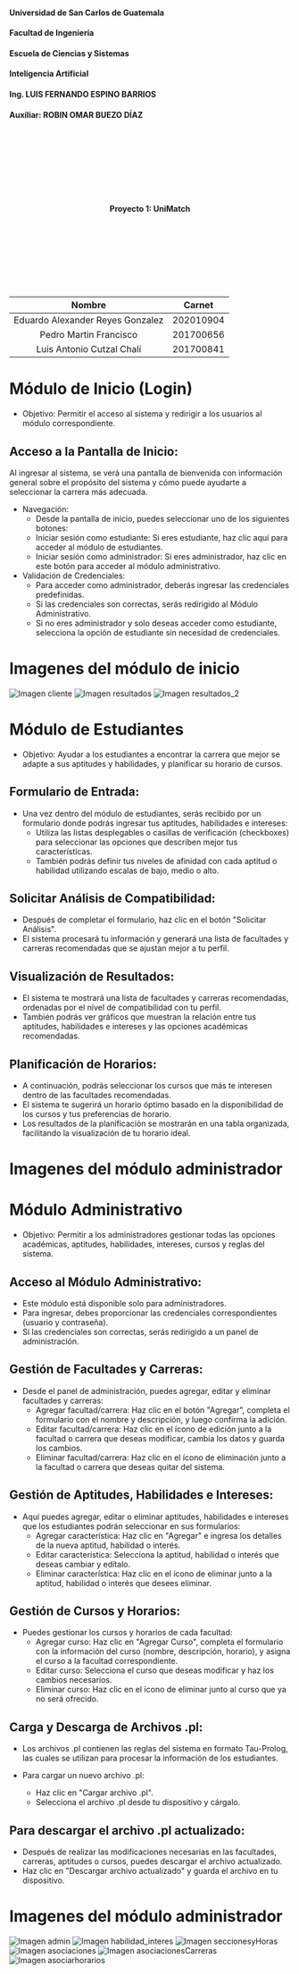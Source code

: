 #### Universidad de San Carlos de Guatemala
#### Facultad de Ingeniería
#### Escuela de Ciencias y Sistemas
#### Inteligencia Artificial
#### Ing. LUIS FERNANDO ESPINO BARRIOS
#### Auxiliar: ROBIN OMAR BUEZO DÍAZ
<br><br><br><br><br><br><br>
<p style="text-align: center;"><strong> Proyecto 1: UniMatch <br>
</strong></p>
<br><br><br><br><br><br><br>

| Nombre                              | Carnet    |
| :---:                               |  :----:   |
| Eduardo Alexander Reyes Gonzalez    | 202010904 |
| Pedro Martin Francisco              | 201700656 |
| Luis Antonio Cutzal Chalí           | 201700841 |


# Módulo de Inicio (Login)
- Objetivo: Permitir el acceso al sistema y redirigir a los usuarios al módulo correspondiente.
## Acceso a la Pantalla de Inicio:
Al ingresar al sistema, se verá una pantalla de bienvenida con información general sobre el propósito del sistema y cómo puede ayudarte a seleccionar la carrera más adecuada.
- Navegación:
    - Desde la pantalla de inicio, puedes seleccionar uno de los siguientes botones:
    - Iniciar sesión como estudiante: Si eres estudiante, haz clic aquí para acceder al módulo de estudiantes.
    - Iniciar sesión como administrador: Si eres administrador, haz clic en este botón para acceder al módulo administrativo.
- Validación de Credenciales:
    - Para acceder como administrador, deberás ingresar las credenciales predefinidas.
    - Si las credenciales son correctas, serás redirigido al Módulo Administrativo.
    - Si no eres administrador y solo deseas acceder como estudiante, selecciona la opción de estudiante sin necesidad de credenciales.

# Imagenes del módulo de inicio
![Imagen cliente](img/1.jpg)
![Imagen resultados](img/2.jpg)
![Imagen resultados_2](img/3.jpg)


# Módulo de Estudiantes
- Objetivo: Ayudar a los estudiantes a encontrar la carrera que mejor se adapte a sus aptitudes y habilidades, y planificar su horario de cursos.

## Formulario de Entrada:
- Una vez dentro del módulo de estudiantes, serás recibido por un formulario donde podrás ingresar tus aptitudes, habilidades e intereses:
    - Utiliza las listas desplegables o casillas de verificación (checkboxes) para seleccionar las opciones que describen mejor tus características.
    - También podrás definir tus niveles de afinidad con cada aptitud o habilidad utilizando escalas de bajo, medio o alto.
## Solicitar Análisis de Compatibilidad:
- Después de completar el formulario, haz clic en el botón "Solicitar Análisis".
- El sistema procesará tu información y generará una lista de facultades y carreras recomendadas que se ajustan mejor a tu perfil.
## Visualización de Resultados:

- El sistema te mostrará una lista de facultades y carreras recomendadas, ordenadas por el nivel de compatibilidad con tu perfil.
- También podrás ver gráficos que muestran la relación entre tus aptitudes, habilidades e intereses y las opciones académicas recomendadas.
## Planificación de Horarios:

- A continuación, podrás seleccionar los cursos que más te interesen dentro de las facultades recomendadas.
- El sistema te sugerirá un horario óptimo basado en la disponibilidad de los cursos y tus preferencias de horario.
- Los resultados de la planificación se mostrarán en una tabla organizada, facilitando la visualización de tu horario ideal.

# Imagenes del módulo administrador


# Módulo Administrativo
- Objetivo: Permitir a los administradores gestionar todas las opciones académicas, aptitudes, habilidades, intereses, cursos y reglas del sistema.

## Acceso al Módulo Administrativo:

- Este módulo está disponible solo para administradores.
- Para ingresar, debes proporcionar las credenciales correspondientes (usuario y contraseña).
- Si las credenciales son correctas, serás redirigido a un panel de administración.
## Gestión de Facultades y Carreras:

- Desde el panel de administración, puedes agregar, editar y eliminar facultades y carreras:
    - Agregar facultad/carrera: Haz clic en el botón "Agregar", completa el formulario con el nombre y descripción, y luego confirma la adición.
    - Editar facultad/carrera: Haz clic en el ícono de edición junto a la facultad o carrera que deseas modificar, cambia los datos y guarda los cambios.
    - Eliminar facultad/carrera: Haz clic en el ícono de eliminación junto a la facultad o carrera que deseas quitar del sistema.
## Gestión de Aptitudes, Habilidades e Intereses:

- Aquí puedes agregar, editar o eliminar aptitudes, habilidades e intereses que los estudiantes podrán seleccionar en sus formularios:
    - Agregar característica: Haz clic en "Agregar" e ingresa los detalles de la nueva aptitud, habilidad o interés.
    - Editar característica: Selecciona la aptitud, habilidad o interés que deseas cambiar y edítalo.
    - Eliminar característica: Haz clic en el ícono de eliminar junto a la aptitud, habilidad o interés que desees eliminar.
## Gestión de Cursos y Horarios:

- Puedes gestionar los cursos y horarios de cada facultad:
    - Agregar curso: Haz clic en "Agregar Curso", completa el formulario con la información del curso (nombre, descripción, horario), y asigna el curso a la facultad correspondiente.
    - Editar curso: Selecciona el curso que deseas modificar y haz los cambios necesarios.
    - Eliminar curso: Haz clic en el ícono de eliminar junto al curso que ya no será ofrecido.
## Carga y Descarga de Archivos .pl:

- Los archivos .pl contienen las reglas del sistema en formato Tau-Prolog, las cuales se utilizan para procesar la información de los estudiantes.

- Para cargar un nuevo archivo .pl:

    - Haz clic en "Cargar archivo .pl".
    - Selecciona el archivo .pl desde tu dispositivo y cárgalo.
## Para descargar el archivo .pl actualizado:

- Después de realizar las modificaciones necesarias en las facultades, carreras, aptitudes o cursos, puedes descargar el archivo actualizado.
- Haz clic en "Descargar archivo actualizado" y guarda el archivo en tu dispositivo.



# Imagenes del módulo administrador
![Imagen admin](img/admin.png)
![Imagen habilidad_interes](img/hablidad_interes.jpg)
![Imagen seccionesyHoras](img/seccionesYhoras.jpg)
![Imagen asociaciones](img/asociaciones.jpg)
![Imagen asociacionesCarreras](img/asociacionesAcarreras.jpg)
![Imagen asociarhorarios](img/asociarHorarios.jpg)
